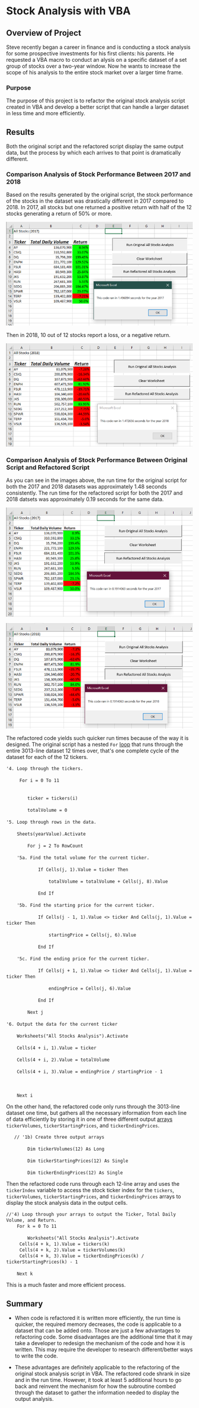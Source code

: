 # Stock Analysis with VBA

## Overview of Project
Steve recently began a career in finance and is conducting a stock analysis for some prospective investments for his first clients: his parents.  He requested a VBA macro to conduct an alysis on a specific dataset of a set group of stocks over a two-year window.  Now he wants to increase the scope of his analysis to the entire stock market over a larger time frame.
### Purpose
The purpose of this project is to refactor the original stock analysis script created in VBA and develop a better script that can handle a larger dataset in less time and more efficiently.
## Results
Both the original script and the refactored script display the same output data, but the process by which each arrives to that point is dramatically different.
### Comparison Analysis of Stock Performance Between 2017 and 2018

Based on the results generated by the original script, the stock performance of the stocks in the dataset was drastically different in 2017 compared to 2018.  In 2017, all stocks but one returned a positive return with half of the 12 stocks generating a return of 50% or more.  

![original_2017](https://github.com/mewers2/stock-analysis/blob/main/Resources/Original_Script_2017.png)

Then in 2018, 10 out of 12 stocks report a loss, or a negative return.

![original_2018](https://github.com/mewers2/stock-analysis/blob/main/Resources/Original_Script_2018.png)

### Comparison Analysis of Stock Performance Between Original Script and Refactored Script

As you can see in the images above, the run time for the original script for both the 2017 and 2018 datasets was approximately 1.48 seconds consistently.  The run time for the refactored script for both the 2017 and 2018 datsets was approximately 0.19 seconds for the same data.  

![challenge_2017](https://github.com/mewers2/stock-analysis/blob/main/Resources/VBA_Challenge_2017.png)

![challenge_2018](https://github.com/mewers2/stock-analysis/blob/main/Resources/VBA_Challenge_2018.png)

The refactored code yields such quicker run times because of the way it is designed.  The original script has a nested `For` [loop](https://docs.microsoft.com/en-us/office/vba/language/concepts/getting-started/using-fornext-statements) that runs through the entire 3013-line dataset 12 times over, that's one complete cycle of the dataset for each of the 12 tickers.  

```
'4. Loop through the tickers.

     For i = 0 To 11
     
     
        ticker = tickers(i)
        
        totalVolume = 0

'5. Loop through rows in the data.

    Sheets(yearValue).Activate
    
        For j = 2 To RowCount
    
    '5a. Find the total volume for the current ticker.
    
            If Cells(j, 1).Value = ticker Then
    
                totalVolume = totalVolume + Cells(j, 8).Value
        
            End If
    
    '5b. Find the starting price for the current ticker.
    
            If Cells(j - 1, 1).Value <> ticker And Cells(j, 1).Value = ticker Then
    
                startingPrice = Cells(j, 6).Value
        
            End If
    
    '5c. Find the ending price for the current ticker.
    
            If Cells(j + 1, 1).Value <> ticker And Cells(j, 1).Value = ticker Then
    
                endingPrice = Cells(j, 6).Value
        
            End If
    
        Next j

'6. Output the data for the current ticker
    
    Worksheets("All Stocks Analysis").Activate
    
    Cells(4 + i, 1).Value = ticker
       
    Cells(4 + i, 2).Value = totalVolume
  
    Cells(4 + i, 3).Value = endingPrice / startingPrice - 1
         
        
              
    Next i
```
On the other hand, the refactored code only runs through the 3013-line dataset one time, but gathers all the necessary information from each line of data efficiently by storing it in one of three different output [arrays](https://docs.microsoft.com/en-us/office/vba/language/reference/user-interface-help/array-function) `tickerVolumes`, `tickerStartingPrices`, and `tickerEndingPrices`.  

```
   // '1b) Create three output arrays
    
        Dim tickerVolumes(12) As Long

        Dim tickerStartingPrices(12) As Single

        Dim tickerEndingPrices(12) As Single
```

Then the refactored code runs through each 12-line array and uses the `tickerIndex` variable to access the stock ticker index for the `tickers`, `tickerVolumes`, `tickerStartingPrices`, and `tickerEndingPrices` arrays to display the stock analysis data in the output cells. 

```
//'4) Loop through your arrays to output the Ticker, Total Daily Volume, and Return.
    For k = 0 To 11
        
        Worksheets("All Stocks Analysis").Activate
     Cells(4 + k, 1).Value = tickers(k)
     Cells(4 + k, 2).Value = tickerVolumes(k)
     Cells(4 + k, 3).Value = tickerEndingPrices(k) / tickerStartingPrices(k) - 1
        
    Next k
```   

This is a much faster and more efficient process.
 
## Summary

- When code is refactored it is written more efficiently, the run time is quicker, the required memory decreases, the code is applicable to a dataset that can be added onto.  Those are just a few advantages to refactoring code.  Some disadvantages are the additional time that it may take a developer to redesign the mechanism of the code and how it is written.  This may require the developer to research different/better ways to write the code.

- These advantages are definitely applicable to the refactoring of the original stock analysis script in VBA.  The refactored code shrank in size and in the run time.  However, it took at least 5 additional hours to go back and reinvent the mechanism for how the subroutine combed through the dataset to gather the information needed to display the output analysis.  

